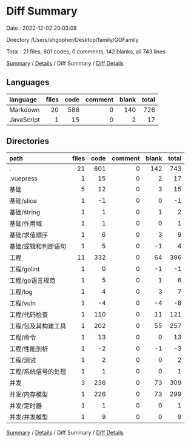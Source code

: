 # Diff Summary

Date : 2022-12-02 20:03:08

Directory /Users/shgopher/Desktop/family/GOFamily

Total : 21 files,  601 codes, 0 comments, 142 blanks, all 743 lines

[Summary](results.md) / [Details](details.md) / Diff Summary / [Diff Details](diff-details.md)

## Languages
| language | files | code | comment | blank | total |
| :--- | ---: | ---: | ---: | ---: | ---: |
| Markdown | 20 | 586 | 0 | 140 | 726 |
| JavaScript | 1 | 15 | 0 | 2 | 17 |

## Directories
| path | files | code | comment | blank | total |
| :--- | ---: | ---: | ---: | ---: | ---: |
| . | 21 | 601 | 0 | 142 | 743 |
| .vuepress | 1 | 15 | 0 | 2 | 17 |
| 基础 | 5 | 12 | 0 | 3 | 15 |
| 基础/slice | 1 | -1 | 0 | 0 | -1 |
| 基础/string | 1 | 1 | 0 | 1 | 2 |
| 基础/作用域 | 1 | 1 | 0 | 0 | 1 |
| 基础/求值顺序 | 1 | 6 | 0 | 3 | 9 |
| 基础/逻辑和判断语句 | 1 | 5 | 0 | -1 | 4 |
| 工程 | 11 | 332 | 0 | 64 | 396 |
| 工程/golint | 1 | 0 | 0 | -1 | -1 |
| 工程/go语言规范 | 1 | 5 | 0 | 1 | 6 |
| 工程/log | 1 | 4 | 0 | 3 | 7 |
| 工程/vuln | 1 | -4 | 0 | -4 | -8 |
| 工程/代码检查 | 1 | 110 | 0 | 11 | 121 |
| 工程/包及其构建工具 | 1 | 202 | 0 | 55 | 257 |
| 工程/命令 | 1 | 13 | 0 | 0 | 13 |
| 工程/性能剖析 | 1 | -2 | 0 | -1 | -3 |
| 工程/测试 | 1 | 2 | 0 | 0 | 2 |
| 工程/系统信号的处理 | 1 | 1 | 0 | 0 | 1 |
| 并发 | 3 | 236 | 0 | 73 | 309 |
| 并发/内存模型 | 1 | 226 | 0 | 73 | 299 |
| 并发/定时器 | 1 | 1 | 0 | 0 | 1 |
| 并发/并发模型 | 1 | 9 | 0 | 0 | 9 |

[Summary](results.md) / [Details](details.md) / Diff Summary / [Diff Details](diff-details.md)